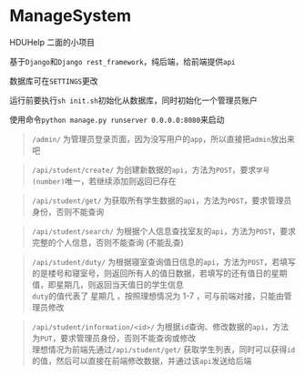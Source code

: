 # ManageSystem
HDUHelp 二面的小项目

基于`Django`和`Django rest_framework`，纯后端，给前端提供`api`

数据库可在`SETTINGS`更改

运行前要执行`sh init.sh`初始化从数据库，同时初始化一个管理员账户

使用命令`python manage.py runserver 0.0.0.0:8080`来启动

> `/admin/` 为管理员登录页面，因为没写用户的`app`，所以直接把`admin`放出来吧
>

> `/api/student/create/` 为创建新数据的`api`，方法为`POST`，要求`学号(number)`唯一，若继续添加则返回已存在
>

> `/api/student/get/` 为获取所有学生数据的`api`，方法为`POST`，要求管理员身份，否则不能查询
>

> `/api/student/search/` 为根据个人信息查找室友的`api`，方法为`POST`，要求完整的个人信息，否则不能查询 (不能乱查)
>

> `/api/student/duty/` 为根据寝室查询值日信息的`api`，方法为`POST`，若填写的是楼号和寝室号，则返回所有人的值日数据，若填写的还有值日的星期值，即星期几，则返回当天值日的学生信息
> <br>
> `duty`的值代表了 星期几 ，按照理想情况为 1-7 ，可与前端对接，只能由管理员修改
>

> `/api/student/information/<id>/` 为根据`id`查询、修改数据的`api`，方法为`PUT`，要求管理员身份，否则不能查询或修改
> <br>
> 理想情况为前端先通过`/api/student/get/` 获取学生列表，同时可以获得`id`的值，然后可以直接在前端修改数据，并通过该`api`发送给后端
